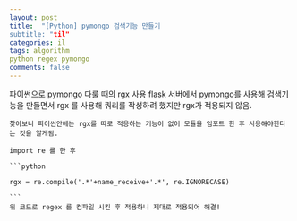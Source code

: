 ```yaml
---
layout: post
title:  "[Python] pymongo 검색기능 만들기
subtitle: "til"
categories: il
tags: algorithm 
python regex pymongo
comments: false
---
```

파이썬으로 pymongo 다룰 때의  rgx 사용 flask 서버에서 pymongo를 사용해 검색기능을 만들면서 rgx 를 사용해 쿼리를 작성하려 했지만 rgx가 적용되지 않음.
    
    찾아보니 파이썬안에는 rgx를 따로 적용하는 기능이 없어 모듈을 임포트 한 후 사용해야한다는 것을 알게됨.
    
    import re 를 한 후 
    
    ```python

    rgx = re.compile('.*'+name_receive+'.*', re.IGNORECASE)
    
    ```
    위 코드로 regex 를 컴파일 시킨 후 적용하니 제대로 적용되어 해결!